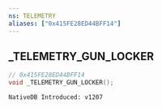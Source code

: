 ```yaml
---
ns: TELEMETRY
aliases: ["0x415FE28ED44BFF14"]
---
```

## _TELEMETRY_GUN_LOCKER

```c
// 0x415FE28ED44BFF14
void _TELEMETRY_GUN_LOCKER();
```

```
NativeDB Introduced: v1207
```

